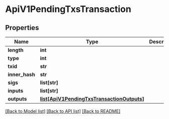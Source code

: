 # ApiV1PendingTxsTransaction

## Properties
Name | Type | Description | Notes
------------ | ------------- | ------------- | -------------
**length** | **int** |  | [optional] 
**type** | **int** |  | [optional] 
**txid** | **str** |  | [optional] 
**inner_hash** | **str** |  | [optional] 
**sigs** | **list[str]** |  | [optional] 
**inputs** | **list[str]** |  | [optional] 
**outputs** | [**list[ApiV1PendingTxsTransactionOutputs]**](ApiV1PendingTxsTransactionOutputs.md) |  | [optional] 

[[Back to Model list]](../README.md#documentation-for-models) [[Back to API list]](../README.md#documentation-for-api-endpoints) [[Back to README]](../README.md)



